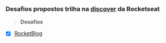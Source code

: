 ### Desafios propostos trilha na [discover](https://www.rocketseat.com.br/discover) da Rocketseat

> **Desafios**

- [x] [RocketBlog](/desafios/RocketBlog/)

